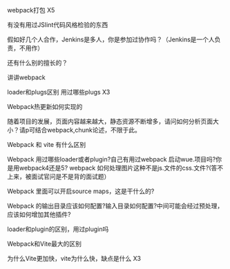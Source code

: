 webpack打包 X5

有没有用过JSIint代码风格检验的东西

假如好几个人合作，Jenkins是多人，你是参加过协作吗？（Jenkins是一个人负责，不用作）

还有什么别的擅长的？

讲讲webpack

loader和plugs区别 用过哪些plugs X3

Webpack热更新如何实现的

随着项目的发展，页面内容越来越大，静态资源不断增多，请问如何分析页面大小？请p可结合webpack,chunk论述，不限于此。

Webpack 和 vite 有什么区别

Webpack 用过哪些loader或者plugin?自己有用过webpack 启动wue.项目吗?你
是用webpack4还是5? webpack 如何处理图片这种不是js.文件的css.文件?(答不上来，被面试官问是不是背的面试题）

Webpack 里面可以开启source maps，这是干什么的?

Webpack 的输出目录应该如何配置?输入目录如何配置?中间可能会经过预处理，
应该如何增加其他插件?

loader和plugin的区别，用过plugin吗

Webpack和Vite最大的区别

为什么Vite更加快，vite为什么快，缺点是什么 X3
